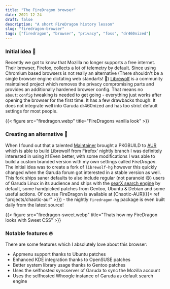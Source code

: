 ```yaml
---
title: "The FireDragon browser"
date: 2021-12-24
draft: false
description: "A short FireDragon history lesson"
slug: "firedragon-browser"
tags: ["firedragon", "browser", "privacy", "foss", "dr460nized"]
---
```


### Initial idea :wolf:

Recently we got to know that Mozilla no longer supports a free internet. Their browser, Firefox, collects a lot of telemetry by default. Since using Chromium based browsers is not really an alternative (There shouldn't be a single browser engine dictating web standarts! :eyes:) [Librewolf](https://librewolf.net) is a community maintained project which removes the privacy compromising parts and provides an additionally hardened browser config. That means no `about:config` tweaking is needed to get going - everything just works after opening the browser for the first time. It has a few drawbacks though: It does not integrate well into Garuda dr460nized and has too strict default settings for most people.

{{< figure src="firedragon.webp" title="FireDragons vanilla look" >}}

### Creating an alternative :dragon_face:

When I found out that a talented [Maintainer](https://github.com/vnepogodin) brought a PKGBUILD to [AUR](https://aur.archlinux.org/packages/librewolf-hg) which is able to build Librewolf from Firefox' nightly branch I was definitely interested in using it! Even better, with some modifications I was able to build a custom branded version with my own settings called *FireDragon*. The initial idea was to create a fork of `librewolf-hg` however this quickly changed when the Garuda forum got interested in a stable version as well. This fork ships saner defaults to also include regular (not paranoid :yum:) users of Garuda Linux in its audience and ships with the [searX search engine](https://searx.garudalinux.org) by default, some handpicked patches from Gentoo, Ubuntu & Debian and some useful addons. Of course FireDragon is available at [Chaotic-AUR]({{< ref "projects/chaotic-aur" >}}) - the nightly `firedragon-hg` package is even built daily from the latest source!

{{< figure src="firedragon-sweet.webp" title="Thats how my FireDragon looks with Sweet CSS" >}}


### Notable features :fire:

There are some features which I absolutely love about this browser:
- Appmenu support thanks to Ubuntu patches
- Enhanced KDE integration thanks to OpenSUSE patches
- Better system library usage thanks to Gentoo patches
- Uses the selfhosted syncserver of Garuda to sync the Mozilla account
- Uses the selfhosted Whoogle instance of Garuda as default search engine


